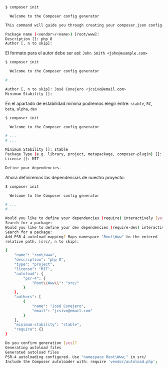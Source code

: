 ```bash
$ composer init   

  Welcome to the Composer config generator  

This command will guide you through creating your composer.json config.

Package name (<vendor>/<name>) [root/www]: 
Description []: php 8
Author [, n to skip]:
```

El formato para el autor debe ser así: `John Smith <john@example.com>`

```bash
$ composer init   

  Welcome to the Composer config generator 

# ...

Author [, n to skip]: José Conejero <jcsivo@email.com>
Minimum Stability []:
```

En el apartado de estabilidad mínima podremos elegir entre: `stable`, `RC`, `beta`, `alpha`, `dev`

```bash
$ composer init   

  Welcome to the Composer config generator 

# ...
# ...

Minimum Stability []: stable
Package Type (e.g. library, project, metapackage, composer-plugin) []: project
License []: MIT

Define your dependencies.

```

Ahora definiremos las dependencias de nuestro proyecto:

```bash
$ composer init   

  Welcome to the Composer config generator  

# ...
# ...

Would you like to define your dependencies (require) interactively [yes]? 
Search for a package: 
Would you like to define your dev dependencies (require-dev) interactively [yes]?
Search for a package: 
Add PSR-4 autoload mapping? Maps namespace "Root\Www" to the entered 
relative path. [src/, n to skip]:

{
    "name": "root/www",
    "description": "php 8",
    "type": "project",
    "license": "MIT",
    "autoload": {
        "psr-4": {
            "Root\\Www\\": "src/"
        }
    },
    "authors": [
        {
            "name": "José Conejero",
            "email": "jcsivo@email.com"
        }
    ],
    "minimum-stability": "stable",
    "require": {}
}

Do you confirm generation [yes]?
Generating autoload files
Generated autoload files
PSR-4 autoloading configured. Use "namespace Root\Www;" in src/
Include the Composer autoloader with: require 'vendor/autoload.php';
```